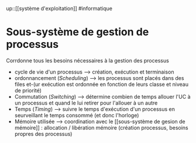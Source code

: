 up::[[système d'exploitation]]
#informatique 
# Sous-système de gestion de processus
Corrdonne tous les besoins nécessaires à la gestion des processus

 - cycle de vie d'un processus --> création, exécution et terminaison
 - ordonnancement (_Scheduling_) --> les processus sont placés dans des files et-(ur exécution est ordonnée en fonction de leurs classe et niveau de priorité)
 - Commutation (_Switching_) --> détermine combien de temps allouer l'UC à un processus et quand le lui retirer pour l'allouer à un autre
 - Temps (_Timing_) --> suivre le temps d'exécution d'un processus en seurveillant le temps consommé (et donc l'horloge)
 - Mémoire utilisée --> coordination avec le [[sous-système de gesion de mémoire]] : allocation / libération mémoire (création processus, besoins propres des processus)